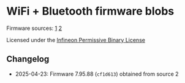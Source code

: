 # WiFi + Bluetooth firmware blobs

Firmware sources:
[1](https://github.com/georgerobotics/cyw43-driver/tree/main/firmware)
[2](https://github.com/Infineon/wifi-host-driver/tree/master/WHD/COMPONENT_WIFI5/resources/firmware/COMPONENT_43439)

Licensed under the [Infineon Permissive Binary License](./LICENSE-permissive-binary-license-1.0.txt)

## Changelog

* 2025-04-23: Firmware 7.95.88 (`cf1d613`) obtained from source 2